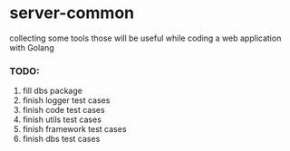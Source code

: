# server-common
collecting some tools those will be useful while coding a web application with Golang

### TODO: 

1. fill dbs package
2. finish logger test cases
3. finish code test cases
4. finish utils test cases
5. finish framework test cases
6. finish dbs test cases